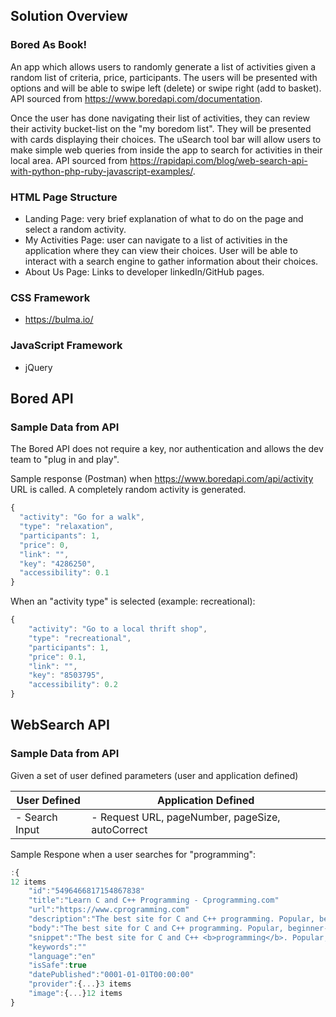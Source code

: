 ## Solution Overview

### Bored As Book!

An app which allows users to randomly generate a list of activities given a random list of criteria, price, participants. The users will be presented with options and will be able to swipe left (delete) or swipe right (add to basket). API sourced from https://www.boredapi.com/documentation.

Once the user has done navigating their list of activities, they can review their activity bucket-list on the "my boredom list". They will be presented with cards displaying their choices. The uSearch tool bar will allow users to make simple web queries from inside the app to search for activities in their local area. API sourced from https://rapidapi.com/blog/web-search-api-with-python-php-ruby-javascript-examples/.

### HTML Page Structure

- Landing Page: very brief explanation of what to do on the page and select a random activity.
- My Activities Page: user can navigate to a list of activities in the application where they can view their choices. User will be able to interact with a search engine to gather information about their choices.
- About Us Page: Links to developer linkedIn/GitHub pages.

### CSS Framework

- https://bulma.io/

### JavaScript Framework

- jQuery

## Bored API

### Sample Data from API

The Bored API does not require a key, nor authentication and allows the dev team to "plug in and play".

Sample response (Postman) when https://www.boredapi.com/api/activity URL is called. A completely random activity is generated.

```javascript
{
  "activity": "Go for a walk",
  "type": "relaxation",
  "participants": 1,
  "price": 0,
  "link": "",
  "key": "4286250",
  "accessibility": 0.1
}
```

When an "activity type" is selected (example: recreational):

```javascript
{
    "activity": "Go to a local thrift shop",
    "type": "recreational",
    "participants": 1,
    "price": 0.1,
    "link": "",
    "key": "8503795",
    "accessibility": 0.2
}
```

## WebSearch API

### Sample Data from API

Given a set of user defined parameters (user and application defined)

| User Defined   | Application Defined                              |
| -------------- | ------------------------------------------------ |
| - Search Input | - Request URL, pageNumber, pageSize, autoCorrect |

Sample Respone when a user searches for "programming":

```javascript
:{
12 items
    "id":"5496466817154867838"
    "title":"Learn C and C++ Programming - Cprogramming.com"
    "url":"https://www.cprogramming.com"
    "description":"The best site for C and C++ programming. Popular, beginner-friendly C and C++ programming tutorials to help you master C and C++!"
    "body":"The best site for C and C++ programming. Popular, beginner-friendly C and C++ programming tutorials to help you master C and C++!"
    "snippet":"The best site for C and C++ <b>programming</b>. Popular, beginner-friendly C and C++ <b>programming</b> tutorials to help you master C and C++!."
    "keywords":""
    "language":"en"
    "isSafe":true
    "datePublished":"0001-01-01T00:00:00"
    "provider":{...}3 items
    "image":{...}12 items
}

```
